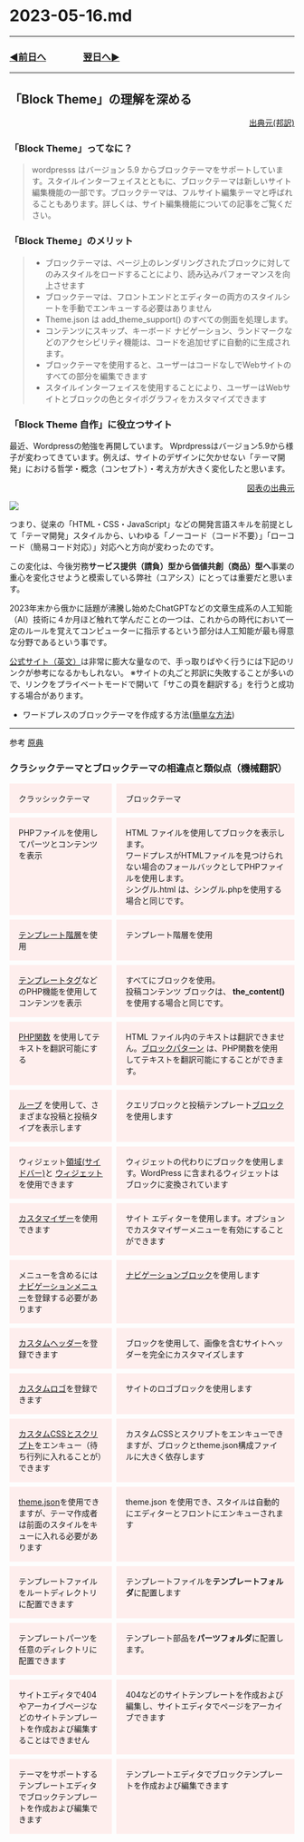 # 2023-05-16.md

---
### [◀️前日へ](https://github.com/yuasys/chatty-journal/blob/main/2023/05/2023-05-15.md)&emsp;&emsp;&emsp;&emsp;[翌日へ▶️](https://github.com/yuasys/chatty-journal/blob/main/2023/05/2023-05-17.md)
---


<style>
.layout {
  width: 100%;
  display: grid;
  grid-template-rows: 0fr;
  grid-template-columns: 36% 1fr;
  gap: 8px;
}
.layout div{
  background-color: #FEEEED;
  padding: 1rem;
/*   height: auto; */
}
div .thead {
    background-color:pink;
    height: 60px;
    text-align: center;
    font-weight: bold;
  }
  .markdown-body blockquote{
    font-size: 16px;
    padding: 0 1em;
    color: #777;
    border: .7rem solid rgba(255,165,7,0.5);
}
    
  }
</style>

<h2>「Block Theme」の理解を深める</h2>

<p style="text-align:right;margin-bottom: 0px;"><a href="https://developer.wordpress.org/themes/block-themes/" target="_blank" rel="noopener"><span data-position="618" data-size="7">出典元(邦訳)</span></a></p>


### 「Block Theme」ってなに？



> wordpresss はバージョン 5.9 からブロックテーマをサポートしています。スタイルインターフェイスとともに、ブロックテーマは新しいサイト編集機能の一部です。ブロックテーマは、フルサイト編集テーマと呼ばれることもあります。詳しくは、サイト編集機能についての記事をご覧ください。

### 「Block Theme」のメリット

> - ブロックテーマは、ページ上のレンダリングされたブロックに対してのみスタイルをロードすることにより、読み込みパフォーマンスを向上させます
> - ブロックテーマは、フロントエンドとエディターの両方のスタイルシートを手動でエンキューする必要はありません
> - Theme.json は add_theme_support() のすべての側面を処理します。
> - コンテンツにスキップ、キーボード ナビゲーション、ランドマークなどのアクセシビリティ機能は、コードを追加せずに自動的に生成されます。
> - ブロックテーマを使用すると、ユーザーはコードなしでWebサイトのすべての部分を編集できます
> - スタイルインターフェイスを使用することにより、ユーザーはWebサイトとブロックの色とタイポグラフィをカスタマイズできます

### 「Block Theme 自作」に役立つサイト
最近、Wordpressの勉強を再開しています。 
Wprdpressはバージョン5.9から様子が変わってきています。例えば、サイトのデザインに欠かせない「テーマ開発」における哲学・概念（コンセプト）・考え方が大きく変化したと思います。

 
 <p style="text-align:right;margin-bottom: 0px;"><a href="https://blogs.itmedia.co.jp/itsolutionjuku/2022/07/post_1038.html" target="_blank" rel="noopener"><span data-position="618" data-size="7">図表の出典元</span></a></p>

![](https://hackmd.io/_uploads/S1OdGPV4n.png)



つまり、従来の「HTML・CSS・JavaScript」などの開発言語スキルを前提として「テーマ開発」スタイルから、いわゆる「ノーコード（コード不要）」「ローコード（簡易コード対応）」対応へと方向が変わったのです。

この変化は、今後労務**サービス提供（請負）型から価値共創（商品）型へ**事業の重心を変化させようと模索している弊社（ユアシス）にとっては重要だと思います。

2023年末から俄かに話題が沸騰し始めたChatGPTなどの文章生成系の人工知能（AI）技術に４か月ほど触れて学んだことの一つは、これからの時代において一定のルールを覚えてコンピューターに指示するという部分は人工知能が最も得意な分野であるという事です。

[公式サイト（英文）](https://developer.wordpress.org/themes/block-themes/#differences-and-similarities-between-classic-themes-and-block-themes)は非常に膨大な量なので、手っ取りばやく行うには下記のリンクが参考になるかもしれない。
※サイトの丸ごと邦訳に失敗することが多いので、リンクをプライベートモードで開いて「サこの頁を翻訳する」を行うと成功する場合があります。

- ワードプレスのブロックテーマを作成する方法([簡単な方法](https://www.elegantthemes.com/blog/wordpress/create-block-theme#:~:text=How%20to%20Create%20a%20WordPress%20Block%20Theme%3F%201,Theme%20Plugin%20...%204%20Manage%20Theme%20Fonts%20))


---
参考 [原典](https://developer.wordpress.org/themes/block-themes/#differences-and-similarities-between-classic-themes-and-block-themes)

### クラシックテーマとブロックテーマの相違点と類似点（機械翻訳）
<section class="layout">
  <div class="thead">クラッシックテーマ</div>
  <div class="thead">ブロックテーマ</div>
  <div>PHPファイルを使用してパーツとコンテンツを表示</div>
  <div>HTML ファイルを使用してブロックを表示します。<br>ワードプレスがHTMLファイルを見つけられない場合のフォールバックとしてPHPファイルを使用します。<br>シングル.html は、シングル.phpを使用する場合と同じです。</div>
  <div><a href="https://developer.wordpress.org/files/2014/10/Screenshot-2019-01-23-00.20.04.png">テンプレート階層</a>を使用</div>
  <div>テンプレート階層を使用</div>
  <div><a href="https://developer.wordpress.org/themes/basics/template-tags/">テンプレートタグ</a>などのPHP機能を使用してコンテンツを表示</div>
  <div>すべてにブロックを使用。<br>
投稿コンテンツ ブロックは、<b> the_content() </b>を使用する場合と同じです。</div>
  <div><a href="https://developer.wordpress.org/apis/handbook/internationalization/">PHP関数</a> を使用してテキストを翻訳可能にする</div>
  <div>HTML ファイル内のテキストは翻訳できません。<a href="https://developer.wordpress.org/block-editor/reference-guides/block-api/block-patterns/">ブロックパターン</a>  
は、PHP関数を使用してテキストを翻訳可能にすることができます。</div>
  <div> <a href="https://developer.wordpress.org/themes/basics/the-loop/">ループ</a> を使用して、さまざまな投稿と投稿タイプを表示します</div>
  <div>クエリブロックと投稿テンプレート<a href="https://wordpress.org/support/article/query-loop-block/">ブロック</a>を使用します</div>
  <div>ウィジェット<a href="https://developer.wordpress.org/themes/functionality/sidebars/">領域(サイドバー)</a>と <a href="https://developer.wordpress.org/themes/functionality/widgets/">ウィジェット</a>を使用できます</div>
  <div>ウィジェットの代わりにブロックを使用します。WordPress に含まれるウィジェットはブロックに変換されています</div>
  <div><a href="https://developer.wordpress.org/themes/customize-api/">カスタマイザー</a>を使用できます</div>
  <div>サイト エディターを使用します。オプションでカスタマイザーメニューを有効にすることができます</div>
  <div>メニューを含めるには<a href="https://developer.wordpress.org/themes/functionality/navigation-menus/">ナビゲーションメニュー</a>を登録する必要があります</div>
  <div><a href="https://wordpress.org/support/article/navigation-block/">ナビゲーションブロック</a>を使用します</div>
  <div><a href="https://developer.wordpress.org/themes/functionality/custom-headers/">カスタムヘッダー</a>を登録できます</div>
  <div>ブロックを使用して、画像を含むサイトヘッダーを完全にカスタマイズします</div>
  <div><a href="https://developer.wordpress.org/themes/functionality/custom-logo/">カスタムロゴ</a>を登録できます</div>
  <div>サイトのロゴブロックを使用します</div>
  <div><a href="https://developer.wordpress.org/themes/basics/including-css-javascript/">カスタムCSSとスクリプト</a>をエンキュー（待ち行列に入れることが）できます</div>
  <div>カスタムCSSとスクリプトをエンキューできますが、ブロックとtheme.json構成ファイルに大きく依存します</div>
  <div><a href="https://developer.wordpress.org/themes/advanced-topics/theme-json/">theme.json</a>を使用できますが、テーマ作成者は前面のスタイルをキューに入れる必要があります</div>
  <div>theme.json を使用でき、スタイルは自動的にエディターとフロントにエンキューされます</div>
  <div>テンプレートファイルをルートディレクトリに配置できます</div>
  <div>テンプレートファイルを<b>テンプレートフォルダ</b>に配置します</div>
  <div>テンプレートパーツを任意のディレクトリに配置できます</div>
  <div>テンプレート部品を<b>パーツフォルダ</b>に配置します。</div>
  <div>サイトエディタで404やアーカイブページなどのサイトテンプレートを作成および編集することはできません</div>
  <div>404などのサイトテンプレートを作成および編集し、サイトエディタでページをアーカイブできます</div>
  <div>テーマをサポートするテンプレートエディタでブロックテンプレートを作成および編集できます</div>
  <div>テンプレートエディタでブロックテンプレートを作成および編集できます</div>
</section>
